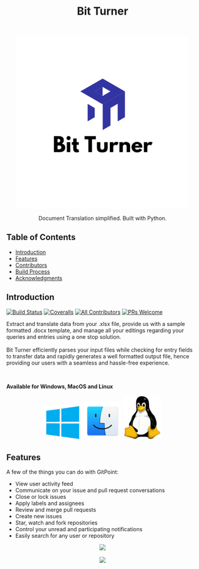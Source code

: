 <h1 align="center"> Bit Turner </h1> <br>
<p align="center">
  <a href="https://gitpoint.co/">
    <img alt="GitPoint" title="GitPoint" src="./BitTurner.png" width="450">
  </a>
</p>

<p align="center">
  Document Translation simplified. Built with Python.
</p>



<!-- START doctoc generated TOC please keep comment here to allow auto update -->
<!-- DON'T EDIT THIS SECTION, INSTEAD RE-RUN doctoc TO UPDATE -->
## Table of Contents

- [Introduction](#introduction)
- [Features](#features)
- [Contributors](#contributors)
- [Build Process](#build-process)
- [Acknowledgments](#acknowledgments)

<!-- END doctoc generated TOC please keep comment here to allow auto update -->

## Introduction

[![Build Status](https://img.shields.io/travis/gitpoint/git-point.svg?style=flat-square)](https://travis-ci.org/gitpoint/git-point)
[![Coveralls](https://img.shields.io/coveralls/github/gitpoint/git-point.svg?style=flat-square)](https://coveralls.io/github/gitpoint/git-point)
[![All Contributors](https://img.shields.io/badge/all_contributors-4-orange.svg?style=flat-square)](./CONTRIBUTORS.md)
[![PRs Welcome](https://img.shields.io/badge/PRs-welcome-brightgreen.svg?style=flat-square)](http://makeapullrequest.com)

Extract and translate data from your .xlsx file, provide us with a sample formatted .docx template, and manage all your editings regarding your queries and entries using a one stop solution.
<br><br>Bit Turner efficiently parses your input files while checking for entry fields to transfer data and rapidly generates a well formatted output file, hence providing our users with a seamless and hassle-free experience.

<br>

**__Available for Windows, MacOS and  Linux__**

<p align="center">
  <img src = "WinLogo.png" width=100>  <img   src = "macOS.png" width=100>   <img src = "tux.png" width=100>
</p>

## Features

A few of the things you can do with GitPoint:

* View user activity feed
* Communicate on your issue and pull request conversations
* Close or lock issues
* Apply labels and assignees
* Review and merge pull requests
* Create new issues
* Star, watch and fork repositories
* Control your unread and participating notifications
* Easily search for any user or repository

<p align="center">
  <img src = "http://i.imgur.com/IkSnFRL.png" width=700>
</p>

<p align="center">
  <img src = "http://i.imgur.com/0iorG20.png" width=700>
</p>



